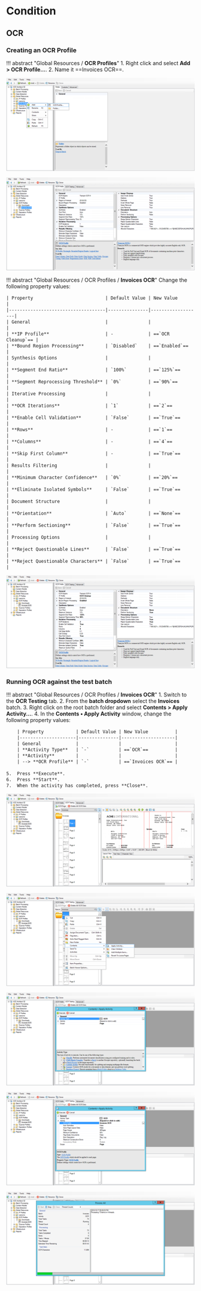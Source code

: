 # Condition

## OCR

### Creating an OCR Profile

!!! abstract "Global Resources / **OCR Profiles**"
    1. Right click and select **Add > OCR Profile...**.
    2. Name it ==Invoices OCR==.

![](../img/vol2/2-1/002.png)

![](../img/vol2/2-1/004.png)

!!! abstract "Global Resources / OCR Profiles / **Invoices OCR**"
    Change the following property values:

    | Property                           | Default Value | New Value         |
    |------------------------------------|---------------|-------------------|
    | General                            |               |                   |
    | **IP Profile**                     | -             | ==`OCR Cleanup`== |
    | **Bound Region Processing**        | `Disabled`    | ==`Enabled`==     |
    | Synthesis Options                  |               |                   |
    | **Segment End Ratio**              | `100%`        | ==`125%`==        |
    | **Segment Reprocessing Threshold** | `0%`          | ==`90%`==         |
    | Iterative Processing               |               |                   |
    | **OCR Iterations**                 | `1`           | ==`2`==           |
    | **Enable Cell Validation**         | `False`       | ==`True`==        |
    | **Rows**                           | -             | ==`1`==           |
    | **Columns**                        | -             | ==`4`==           |
    | **Skip First Column**              | -             | ==`True`==        |
    | Results Filtering                  |               |                   |
    | **Minimum Character Confidence**   | `0%`          | ==`20%`==         |
    | **Eliminate Isolated Symbols**     | `False`       | ==`True`==        |
    | Document Structure                 |               |                   |
    | **Orientation**                    | `Auto`        | ==`None`==        |
    | **Perform Sectioning**             | `False`       | ==`True`==        |
    | Processing Options                 |               |                   |
    | **Reject Questionable Lines**      | `False`       | ==`True`==        |
    | **Reject Questionable Characters** | `False`       | ==`True`==        |

![](../img/vol2/2-1/036.png)

### Running OCR against the test batch

!!! abstract "Global Resources / OCR Profiles / **Invoices OCR**"
    1. Switch to the **OCR Testing** tab.
    2. From the **batch dropdown** select the **Invoices** batch.
    3. Right click on the root batch folder and select **Contents > Apply Activity...**.
    4. In the **Contents • Apply Activity** window, change the following property values:

        | Property            | Default Value | New Value          |
        |---------------------|---------------|--------------------|
        | General             |               |                    |
        | **Activity Type**   | `-`           | ==`OCR`==          |
        | **Activity**        |               |                    |
        | --> **OCR Profile** | `-`           | ==`Invoices OCR`== |

    5.  Press **Execute**.
    6.  Press **Start**.
    7.  When the activity has completed, press **Close**.

![](../img/vol2/2-1/037.png)

![](../img/vol2/2-1/051.png)

![](../img/vol2/2-1/056.png)

![](../img/vol2/2-1/061.png)

![](../img/vol2/2-1/064.png)
